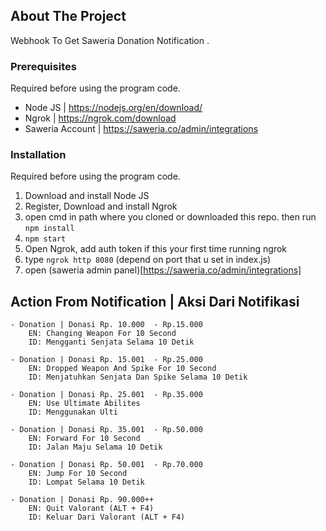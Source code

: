 ## About The Project
Webhook To Get Saweria Donation Notification .

### Prerequisites
Required before using the program code.

* Node JS | https://nodejs.org/en/download/
* Ngrok | https://ngrok.com/download
* Saweria Account | https://saweria.co/admin/integrations

### Installation
Required before using the program code.

1) Download and install Node JS
2) Register, Download and install Ngrok
3) open cmd in path where you cloned or downloaded this repo. then run ```npm install```
4) ```npm start```
5) Open Ngrok, add auth token if this your first time running ngrok
6) type ```ngrok http 8080``` (depend on port that u set in index.js)
7) open (saweria admin panel)[https://saweria.co/admin/integrations]



## Action From Notification | Aksi Dari Notifikasi


```
- Donation | Donasi Rp. 10.000  - Rp.15.000
    EN: Changing Weapon For 10 Second
    ID: Mengganti Senjata Selama 10 Detik

- Donation | Donasi Rp. 15.001  - Rp.25.000
    EN: Dropped Weapon And Spike For 10 Second
    ID: Menjatuhkan Senjata Dan Spike Selama 10 Detik

- Donation | Donasi Rp. 25.001  - Rp.35.000
    EN: Use Ultimate Abilites
    ID: Menggunakan Ulti

- Donation | Donasi Rp. 35.001  - Rp.50.000
    EN: Forward For 10 Second
    ID: Jalan Maju Selama 10 Detik

- Donation | Donasi Rp. 50.001  - Rp.70.000
    EN: Jump For 10 Second
    ID: Lompat Selama 10 Detik

- Donation | Donasi Rp. 90.000++
    EN: Quit Valorant (ALT + F4)
    ID: Keluar Dari Valorant (ALT + F4)

```